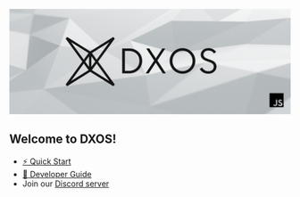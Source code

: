 ![DXOS](https://github.com/dxos/.github/blob/main/profile/github-repo-banner.png)
## Welcome to DXOS!
- [⚡️ Quick Start](https://docs.dxos.org/guide/quick-start)
- [📖 Developer Guide](https://docs.dxos.org/guide)
- Join our [Discord server](https://discord.gg/KsDBXuUxvD)
